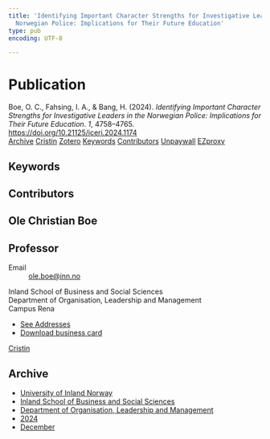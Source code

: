 ```yaml
---
title: 'Identifying Important Character Strengths for Investigative Leaders in the
  Norwegian Police: Implications for Their Future Education'
type: pub
encoding: UTF-8

---
```

<h1>Publication</h1>
<article id="csl-bib-container-I9L2V9KB" class="csl-bib-container">
  <div class="csl-bib-body"> <div class="csl-entry">Boe, O. C., Fahsing, I. A., &#38; Bang, H. (2024). <i>Identifying Important Character Strengths for Investigative Leaders in the Norwegian Police: Implications for Their Future Education</i>. <i>1</i>, 4758–4765. <a href="https://doi.org/10.21125/iceri.2024.1174">https://doi.org/10.21125/iceri.2024.1174</a></div> </div>
  <div class="csl-bib-buttons">
    <a href="#taxonomy-article-I9L2V9KB" alt="archive" class="csl-bib-button">Archive</a>
    <a href="https://app.cristin.no/results/show.jsf?id=2328574" alt="Cristin" class="csl-bib-button">Cristin</a>
    <a href="http://zotero.org/groups/5881554/items/I9L2V9KB" alt="Zotero" class="csl-bib-button">Zotero</a>
    <a href="#keywords-article-I9L2V9KB" alt="keywords" class="csl-bib-button">Keywords</a>
    <a href="#contributors-article-I9L2V9KB" alt="contributors" class="csl-bib-button">Contributors</a>
    <a href="https://doi.org/10.21125/iceri.2024.1174" alt="Unpaywall" class="csl-bib-button">Unpaywall</a>
    <a href="https://doi.org/10.21125/iceri.2024.1174" alt="EZproxy" class="csl-bib-button">EZproxy</a>
  </div>
  <div id="csl-bib-meta-container-I9L2V9KB"></div>
</article>
<div id="csl-bib-meta-I9L2V9KB" class="csl-bib-meta">
  <article id="keywords-article-I9L2V9KB" class="keywords-article">
    <h1>Keywords</h1>
    
  </article>
  <article id="contributors-article-I9L2V9KB" class="contributors-article">
    <h1>Contributors</h1>
    <div class="personas"> <div class="vrtx-hinn-person-card"> <div class="photo"> <i class="lar la-user-circle missing-person"></i> </div> <div class="info"> <hgroup><h1>Ole Christian Boe</h1> <h2>Professor</h2> </hgroup><dl> <dt>Email</dt> <dd> <a href="mailto:ole.boe@inn.no">ole.boe@inn.no</a> </dd> </dl> <p> Inland School of Business and Social Sciences<br> Department of Organisation, Leadership and Management<br> Campus Rena </p> <ul class="vrtx-hinn-links"> <li><a href="https://www.inn.no/english/find-an-employee/ole-boe.html#vrtx-hinn-addresses">See Addresses</a></li> <li><a href="https://www.inn.no/english/find-an-employee/ole-boe.html?vrtx=vcf">Download business card</a></li> </ul> </div> </div> <a href="https://app.cristin.no/persons/show.jsf?id=603087" alt="Cristin URL" class="personas-cristin">Cristin</a> </div>
  </article>
  <article id="taxonomy-article-I9L2V9KB" class="taxonomy-article">
    <h1>Archive</h1>
    <ul>
      <li><a href="{{< params subfolder >}}en/archive/?key=3DCRN523">University of Inland Norway</a></li>
      <li><a href="{{< params subfolder >}}en/archive/?key=DU8Q9LN9">Inland School of Business and Social Sciences</a></li>
      <li><a href="{{< params subfolder >}}en/archive/?key=4LUWR3ZM">Department of Organisation, Leadership and Management</a></li>
      <li><a href="{{< params subfolder >}}en/archive/?key=TY5PNNUR">2024</a></li>
      <li><a href="{{< params subfolder >}}en/archive/?key=YRAMKLSV">December</a></li>
    </ul>
  </article>
</div>
